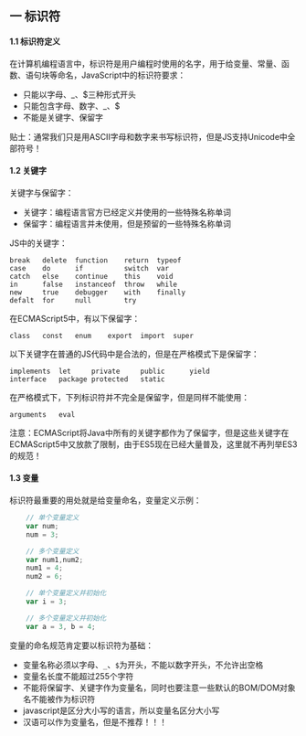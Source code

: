 ## 一 标识符

#### 1.1 标识符定义

在计算机编程语言中，标识符是用户编程时使用的名字，用于给变量、常量、函数、语句块等命名，JavaScript中的标识符要求：
- 只能以字母、_、$三种形式开头
- 只能包含字母、数字、_、$
- 不能是关键字、保留字

贴士：通常我们只是用ASCII字母和数字来书写标识符，但是JS支持Unicode中全部符号！

#### 1.2 关键字

关键字与保留字：
- 关键字：编程语言官方已经定义并使用的一些特殊名称单词
- 保留字：编程语言并未使用，但是预留的一些特殊名称单词

JS中的关键字：
```
break   delete  function    return  typeof
case    do      if          switch  var
catch   else    continue    this    void
in      false   instanceof  throw   while
new     true    debugger    with    finally
defalt  for     null        try  
```

在ECMAScript5中，有以下保留字：
```
class   const   enum    export  import  super
```

以下关键字在普通的JS代码中是合法的，但是在严格模式下是保留字：
```
implements  let     private     public      yield
interface   package protected   static
```

在严格模式下，下列标识符并不完全是保留字，但是同样不能使用：
```
arguments   eval
```

注意：ECMAScript将Java中所有的关键字都作为了保留字，但是这些关键字在ECMAScript5中又放款了限制，由于ES5现在已经大量普及，这里就不再列举ES3的规范！

#### 1.3 变量

标识符最重要的用处就是给变量命名，变量定义示例：
```js
    // 单个变量定义
    var num;
    num = 3;

    // 多个变量定义
    var num1,num2;
    num1 = 4;
    num2 = 6;

    // 单个变量定义并初始化
    var i = 3;

    // 多个变量定义并初始化
    var a = 3, b = 4;
```

变量的命名规范肯定要以标识符为基础：
- 变量名称必须以字母、`_`、`$`为开头，不能以数字开头，不允许出空格
- 变量名长度不能超过255个字符
- 不能将保留字、关键字作为变量名，同时也要注意一些默认的BOM/DOM对象名不能被作为标识符
- javascript是区分大小写的语言，所以变量名区分大小写
- 汉语可以作为变量名，但是不推荐！！！